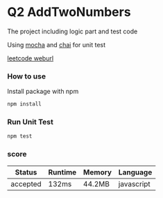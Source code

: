# Q2 AddTwoNumbers

The project including logic part and test code

Using [mocha](https://mochajs.org/) and [chai](https://www.chaijs.com/) for unit test

[leetcode weburl](https://leetcode.com/problems/add-two-numbers/)

### How to use

Install package with npm

```bash
npm install
```

### Run Unit Test

```bash
npm test
```

### score

|Status|Runtime|Memory|Language|
|------|-------|------|--------|
|accepted|132ms|44.2MB|javascript|
